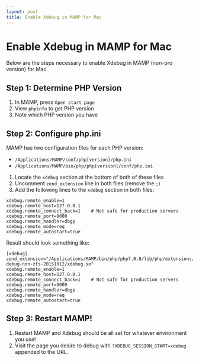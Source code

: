 ```yaml
---
layout: post
title: Enable Xdebug in MAMP for Mac
---
```


# Enable Xdebug in MAMP for Mac

Below are the steps necessary to enable Xdebug in MAMP (non-pro version) for Mac.

## Step 1: Determine PHP Version

1. In MAMP, press `Open start page`
2. View `phpinfo` to get PHP version
3. Note which PHP version you have

## Step 2: Configure php.ini

MAMP has two configuration files for each PHP version:

- `/Applications/MAMP/conf/php[version]/php.ini`
- `/Applications/MAMP/bin/php/php[version]/conf/php.ini`


1. Locate the `xdebug` section at the bottom of both of these files
2. Uncomment `zend_extension` line in both files (remove the `;`)
3. Add the following lines to the `xdebug` section in both files:

```
xdebug.remote_enable=1
xdebug.remote_host=127.0.0.1
xdebug.remote_connect_back=1    # Not safe for production servers
xdebug.remote_port=9000
xdebug.remote_handler=dbgp
xdebug.remote_mode=req
xdebug.remote_autostart=true
```

Result should look something like:

```
[xdebug]
zend_extension="/Applications/MAMP/bin/php/php7.0.8/lib/php/extensions/no-debug-non-zts-20151012/xdebug.so"
xdebug.remote_enable=1
xdebug.remote_host=127.0.0.1
xdebug.remote_connect_back=1    # Not safe for production servers
xdebug.remote_port=9000
xdebug.remote_handler=dbgp
xdebug.remote_mode=req
xdebug.remote_autostart=true
```

## Step 3: Restart MAMP!

1. Restart MAMP and Xdebug should be all set for whatever environment you use!
2. Visit the page you desire to debug with `?XDEBUG_SESSION_START=xdebug` appended to the URL.
